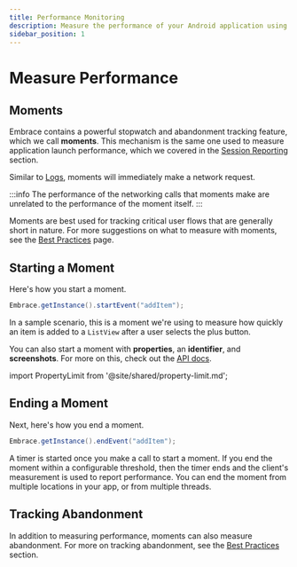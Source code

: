 ```yaml
---
title: Performance Monitoring
description: Measure the performance of your Android application using Embrace
sidebar_position: 1
---
```


# Measure Performance

## Moments

Embrace contains a powerful stopwatch and abandonment tracking feature, which we call **moments**.
This mechanism is the same one used to measure application launch performance, which we covered in the [Session Reporting](/android/integration/session-reporting) section.

Similar to [Logs](/android/integration/log-message-api), moments will immediately make a network request.

:::info
The performance of the networking calls that moments make are unrelated to the performance of the moment itself.
:::

Moments are best used for tracking critical user flows that are generally short in nature.
For more suggestions on what to measure with moments, see the [Best Practices](/best-practices/app-performance#keep-it-short/) page.

## Starting a Moment

Here's how you start a moment.

```java
Embrace.getInstance().startEvent("addItem");
```

In a sample scenario, this is a moment we're using to measure how quickly an item is added to a `ListView` after a user selects the plus button.

You can also start a moment with **properties**, an **identifier**, and **screenshots**.
For more on this, check out the [API docs](/api/android/).

import PropertyLimit from '@site/shared/property-limit.md';

<PropertyLimit />

## Ending a Moment

Next, here's how you end a moment.

```java
Embrace.getInstance().endEvent("addItem");
```

A timer is started once you make a call to start a moment.
If you end the moment within a configurable threshold, then the timer ends and the client's measurement is used to report performance.
You can end the moment from multiple locations in your app, or from multiple threads.

## Tracking Abandonment

In addition to measuring performance, moments can also measure abandonment.
For more on tracking abandonment, see the [Best Practices](/best-practices/app-performance/) section.
